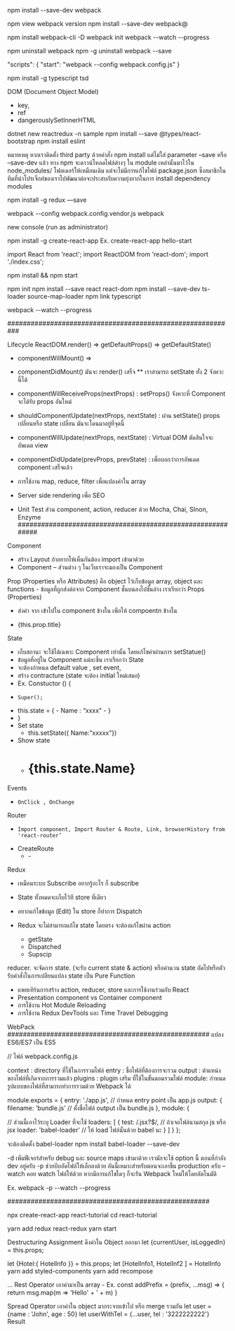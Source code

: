 npm install --save-dev webpack

npm view webpack version
npm install --save-dev webpack@<version>

npm install webpack-cli -D
webpack init
webpack --watch --progress

npm uninstall webpack
npm -g uninstall webpack --save

"scripts": {
    "start": "webpack --config webpack.config.js"
}

npm install -g typescript tsd

DOM (Document Object Model)
 - key,
 - ref
 - dangerouslySetInnerHTML

dotnet new reactredux -n sample
npm install --save @types/react-bootstrap
npm install eslint

หมายเหตุ หากเราติดตั้ง third party ด้วยคำสั่ง npm install แต่ไม่ใส่ parameter –save หรือ –save-dev แล้ว ทาง npm จะดาวน์โหลดไฟล์ต่างๆ ใน module เหล่านั้นมาไว้ใน node_modules/ โฟลเดอร์ให้เหมือนเดิม แต่จะไม่มีการแก้ไขไฟล์ package.json ซึ่งสมาชิกในทีมที่นำโปรเจ็กท์ของเราไปพัฒนาต่อจะประสบกับความยุ่งยากในการ install dependency modules

npm install -g redux —save

webpack --config webpack.config.vendor.js
webpack

new console (run as administrator)

npm install -g create-react-app
Ex.  create-react-app hello-start

import React from 'react';
import ReactDOM from 'react-dom';
import './index.css';

npm install && npm start

npm init
npm install --save react react-dom
npm install --save-dev ts-loader source-map-loader
npm link typescript

webpack --watch --progress

###########################################################

Lifecycle
 ReactDOM.render() => getDefaultProps() => getDefaultState()
  - componentWillMount() =>
  - componentDidMount() มันจะ render() เสร็จ
 ** เราสามารถ setState ทั้ง 2 จังหวะ นี้ได้
- componentWillReceiveProps(nextProps) : setProps() จังหวะที่ Component จะได้รับ props อันใหม่
- shouldComponentUpdate(nextProps, nextState) : ผ่าน setState() props เปลี่ยนหรือ state เปลี่ยน มันจะโดนมาอยู่ที่จุดนี้
- componentWillUpdate(nextProps, nextState) : Virtual DOM ตัดสินใจจะอัพเดต view
- componentDidUpdate(prevProps, prevState) : เพื่อบอกว่าการอัพเดต component เสร็จแล้ว

 - การใช้งาน map, reduce, filter เพื่อแปลงค่าใน array

 - Server side rendering เพื่อ SEO

 - Unit Test ส่วน component, action, reducer ด้วย Mocha, Chai, SInon, Enzyme
###########################################################

Component

- สร้าง Layout ถ้าอยากให้เห็นกันต้อง import เข้ามาด้วย
- Component – ส่วนต่าง ๆ ในเว็บเราจะมองเป็น Component

Prop (Properties หรือ Attributes)
     คือ object ไว้เก็บข้อมูล array, object และ functions
     - ข้อมูลที่ถูกส่งต่อจาก Component ชั้นบนลงไปชั้นล่าง เราเรียกว่า Props (Properties)

- ส่งค่า จาก เข้าไปใน component ข้างใน เพือให้ compoentn ข้างใน
- <p>{this.prop.title}<p/>

State

-  เก็บสถานะ จะใช้ได้เฉพาะ Component เท่านั้น  โดยแก้ไขค่าผ่านการ setStatue()
- ข้อมูลที่อยู่ใน Component แต่ละชิ้น เราเรียกว่า State
- จะต้องกำหนด default value , set event,
- สร้าง contracture    (state จะต้อง initial ใหม่เสมอ)
- Ex. Constuctor () {
-     Super();
-    this.state = {
    - Name : “xxxx"
    - }
- }
- Set state
    - this.setState({ Name:”xxxxx”})
- Show state
    - <h1>{this.state.Name}</h1>

 Events

-     OnClick , OnChange

 Router

-     Import component, Import Router & Route, Link, browserHistory from 'react-router’
-  CreateRoute
    - <Router history={browserHistory}>
        - <Route path=“/home” Component ={Home}“” >

Redux

- เหมือนระบบ Subscribe อยากรู้อะไร ก็ subscribe
- State ทั้งหมดจะเก็บไว้ที store ที่เดียว
- อยากแก้ไขข้อมูล (Edit) ใน store ก็ทำการ Dispatch

- Redux จะไม่สามารถแก้ไข state โดยตรง  จะต้องแก้ไขผ่าน action

     - getState
     - Dispatched
     - Supscip

reducer.    จะจัดการ state. (จะรับ current state & action) หรือคำนวน state ถัดไปหรือตัวรับคำสั่งในการเปลียนแปลง state เป็น Pure Function

 - แพทเทิร์นการสร้าง action, reducer, store และการใช้งานร่วมกับ React
 - Presentation component vs Container component
 - การใช้งาน Hot Module Reloading
 - การใช้งาน Redux DevTools และ Time Travel Debugging

WebPack
####################################################
แปลง ES6/ES7 เป็น ES5

// ไฟล์ webpack.config.js

context : directory ที่ใช้ในการรวมไฟล์
entry : ชื่อไฟล์ที่ต้องการจะรวม
output : ตำแหน่งของไฟล์ที่เกิดจากการรวมแล้ว
plugins : plugin เสริม ที่ใช้ในขั้นตอนรวมไฟล์
module: กำหนดรูปแบบของไฟล์ที่สามารถทำการรวมด้วย Webpack ได้

module.exports = {
  entry: './app.js', // กำหนด entry point เป็น app.js
  output: {
  filename: 'bundle.js' // ตั้งชื่อไฟล์ output เป็น bundle.js
  },
  module: {

  // ส่วนนี้เอาไว้ระบุ Loader ที่จะใช้
  loaders: [
  {
                     test: /\.jsx?$/, // ถ้าเจอไฟล์นามสกุล js หรือ jsx
                     loader: 'babel-loader' // ให้ load ไฟล์นั้นด้วย babel นะ
  } ]
  }
};

จะต้องติดตั้ง babel-loader
npm install babel-loader --save-dev

-d
เพิ่มฟีเจอร์สำหรับ debug และ source maps เข้ามาด้วย เรามักจะใช้ option นี้ ตอนที่กำลัง dev อยู่ครับ
-p
ช่วยบีบอัดไฟล์ให้เล็กลงด้วย อันนี้เหมาะสำหรับตอนจะเอาขึ้น production ครับ
–watch
คอย watch ไฟล์ให้ด้วย หากมีการแก้ไขใดๆ ก็จะรัน Webpack ใหม่ให้โดยอัตโนมัติ

Ex. webpack -p --watch --progress

####################################################

npx create-react-app react-tutorial
cd react-tutorial

yarn add redux react-redux
yarn start

Destructuring Assignment
ดึงค่าใน Object ออกมา
let {currentUser, isLoggedIn} = this.props;

let {Hotel:{ HotelInfo }} = this.props;
let [HotelInfo1, HotelInf2 ] = HotelInfo
yarn add styled-components
yarn add recompose

... Rest Operator  เอาค่ามาเป็น array
    -
Ex. const addPrefix = (prefix, ...msg) => {
        return msg.map(m => 'Hello' + ' + m)
}

Spread Operator
เอาค่าใน object มากระจายเข้าไป หรือ merge รวมกัน
let user = {name : 'John', age : 50}
let userWithTel = {...user, tel : '3222222222'}
Result
